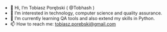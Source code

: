 - 👋 Hi, I’m Tobiasz Porębski ( @Tobhash )
- 👀 I’m interested in technology, computer science and quality assurance.
- 🌱 I’m currently learning QA tools and also extend my skills in Python.
- 📫 How to reach me: tobiasz.porebski@gmail.com

<!---
Tobhash/Tobhash is a ✨ special ✨ repository because its `README.md` (this file) appears on your GitHub profile.
You can click the Preview link to take a look at your changes.
--->
